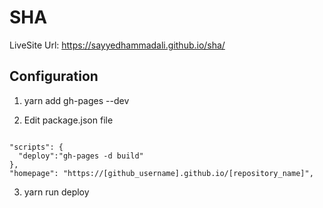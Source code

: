 # SHA

LiveSite Url: https://sayyedhammadali.github.io/sha/

## Configuration

1. yarn add gh-pages --dev

2. Edit package.json file
```

"scripts": {
  "deploy":"gh-pages -d build"
},
"homepage": "https://[github_username].github.io/[repository_name]",

```
3. yarn run deploy
